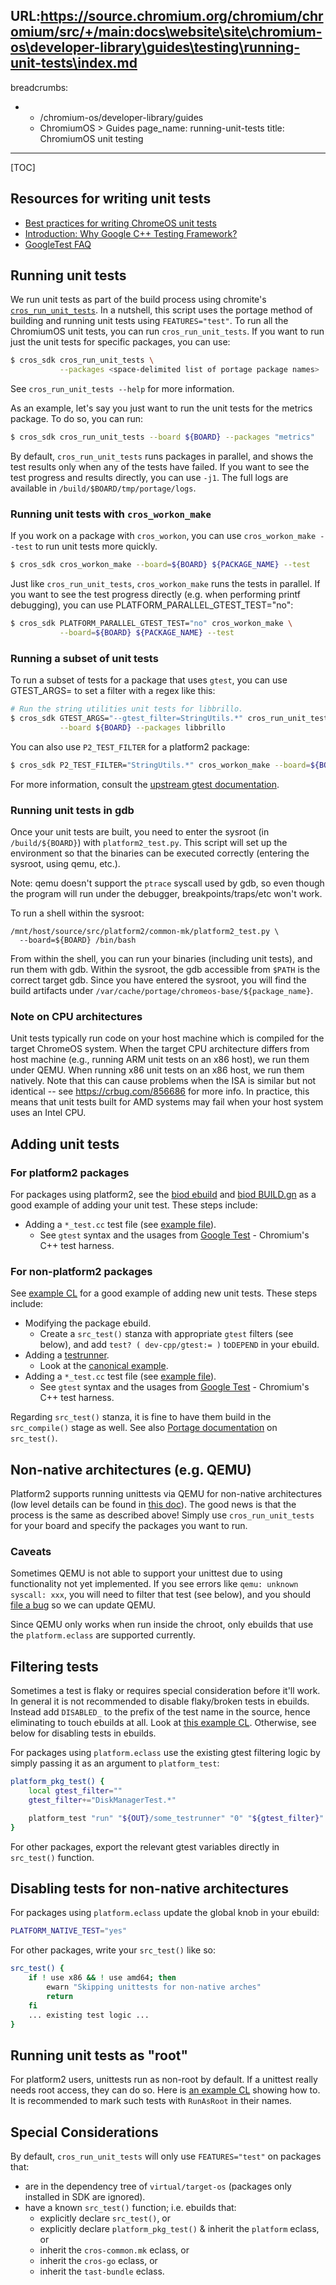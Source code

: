 URL:https://source.chromium.org/chromium/chromium/src/+/main:docs\website\site\chromium-os\developer-library\guides\testing\running-unit-tests\index.md
---
breadcrumbs:
- - /chromium-os/developer-library/guides
  - ChromiumOS > Guides
page_name: running-unit-tests
title: ChromiumOS unit testing
---

[TOC]

## Resources for writing unit tests

* [Best practices for writing ChromeOS unit tests]
* [Introduction: Why Google C++ Testing Framework?]
* [GoogleTest FAQ]

## Running unit tests

We run unit tests as part of the build process using chromite's
[`cros_run_unit_tests`]. In a nutshell, this script uses the portage method of
building and running unit tests using `FEATURES="test"`. To run all the
ChromiumOS unit tests, you can run `cros_run_unit_tests`. If you want to run
just the unit tests for specific packages, you can use:

```bash
$ cros_sdk cros_run_unit_tests \
           --packages <space-delimited list of portage package names>
```

See `cros_run_unit_tests --help` for more information.

As an example, let's say you just want to run the unit tests for the metrics
package. To do so, you can run:

```bash
$ cros_sdk cros_run_unit_tests --board ${BOARD} --packages "metrics"
```

By default, `cros_run_unit_tests` runs packages in parallel, and shows the
test results only when any of the tests have failed. If you want to see
the test progress and results directly, you can use `-j1`. The full logs
are available in `/build/$BOARD/tmp/portage/logs`.

### Running unit tests with `cros_workon_make`

If you work on a package with `cros_workon`, you can use `cros_workon_make
--test` to run unit tests more quickly.

```bash
$ cros_sdk cros_workon_make --board=${BOARD} ${PACKAGE_NAME} --test
```

Just like `cros_run_unit_tests`, `cros_workon_make` runs the tests in parallel.
If you want to see the test progress directly (e.g. when performing printf
debugging), you can use PLATFORM_PARALLEL_GTEST_TEST="no":

```bash
$ cros_sdk PLATFORM_PARALLEL_GTEST_TEST="no" cros_workon_make \
           --board=${BOARD} ${PACKAGE_NAME} --test
```

### Running a subset of unit tests

To run a subset of tests for a package that uses `gtest`, you can use
GTEST_ARGS= to set a filter with a regex like this:

```bash
# Run the string utilities unit tests for libbrillo.
$ cros_sdk GTEST_ARGS="--gtest_filter=StringUtils.*" cros_run_unit_tests \
           --board ${BOARD} --packages libbrillo
```

You can also use `P2_TEST_FILTER` for a platform2 package:

```bash
$ cros_sdk P2_TEST_FILTER="StringUtils.*" cros_workon_make --board=${BOARD} --test libbrillo
```

For more information, consult the [upstream gtest documentation].

### Running unit tests in gdb

Once your unit tests are built, you need to enter the sysroot (in
`/build/${BOARD}`) with `platform2_test.py`. This script will set up
the environment so that the binaries can be executed correctly (entering the
sysroot, using qemu, etc.).

Note: qemu doesn't support the `ptrace` syscall
used by gdb, so even though the program will run under the debugger,
breakpoints/traps/etc won't work.

To run a shell within the sysroot:

```
/mnt/host/source/src/platform2/common-mk/platform2_test.py \
  --board=${BOARD} /bin/bash
```

From within the shell, you can run your binaries (including unit tests),
and run them with gdb. Within the sysroot, the gdb accessible from `$PATH`
is the correct target gdb. Since you have entered the sysroot, you will
find the build artifacts under
`/var/cache/portage/chromeos-base/${package_name}`.

### Note on CPU architectures

Unit tests typically run code on your host machine which is compiled for the
target ChromeOS system. When the target CPU architecture differs from host
machine (e.g., running ARM unit tests on an x86 host), we run them under QEMU.
When running x86 unit tests on an x86 host, we run them natively. Note that
this can cause problems when the ISA is similar but not identical -- see
https://crbug.com/856686 for more info. In practice, this means that unit tests
built for AMD systems may fail when your host system uses an Intel CPU.

## Adding unit tests

### For platform2 packages

For packages using platform2, see the [biod ebuild] and [biod BUILD.gn] as
a good example of adding your unit test. These steps include:

*   Adding a `*_test.cc` test file (see [example file]).
    *   See `gtest` syntax and the usages from [Google Test] - Chromium's C++
        test harness.

### For non-platform2 packages

See [example CL] for a good example of adding new unit tests. These steps
include:

*   Modifying the package ebuild.
    *   Create a `src_test()` stanza with appropriate `gtest` filters (see
        below), and add `test? ( dev-cpp/gtest:= )` to`DEPEND` in your ebuild.
*   Adding a [testrunner].
    *   Look at the [canonical example].
*   Adding a `*_test.cc` test file (see [example file]).
    *   See `gtest` syntax and the usages from [Google Test] - Chromium's C++
        test harness.

Regarding `src_test()` stanza, it is fine to have them build in the
`src_compile()` stage as well. See also [Portage documentation] on `src_test()`.

## Non-native architectures (e.g. QEMU)

Platform2 supports running unittests via QEMU for non-native architectures (low
level details can be found in [this doc]). The good news is that the process is
the same as described above! Simply use `cros_run_unit_tests` for your board and
specify the packages you want to run.

### Caveats

Sometimes QEMU is not able to support your unittest due to using functionality
not yet implemented. If you see errors like `qemu: unknown syscall: xxx`, you
will need to filter that test (see below), and you should [file a bug] so we can
update QEMU.

Since QEMU only works when run inside the chroot, only ebuilds that use the
`platform.eclass` are supported currently.

## Filtering tests

Sometimes a test is flaky or requires special consideration before it'll
work. In general it is not recommended to disable flaky/broken tests in
ebuilds. Instead add `DISABLED_` to the prefix of the test name in the source,
hence eliminating to touch ebuilds at all. Look at [this example CL]. Otherwise,
see below for disabling tests in ebuilds.

For packages using `platform.eclass` use the existing gtest filtering logic by
simply passing it as an argument to `platform_test`:

```bash
platform_pkg_test() {
    local gtest_filter=""
    gtest_filter+="DiskManagerTest.*"

    platform_test "run" "${OUT}/some_testrunner" "0" "${gtest_filter}"
}
```

For other packages, export the relevant gtest variables directly in `src_test()`
function.

## Disabling tests for non-native architectures

For packages using `platform.eclass` update the global knob in your ebuild:

```bash
PLATFORM_NATIVE_TEST="yes"
```

For other packages, write your `src_test()` like so:

```bash
src_test() {
    if ! use x86 && ! use amd64; then
        ewarn "Skipping unittests for non-native arches"
        return
    fi
    ... existing test logic ...
}
```

## Running unit tests as "root"

For platform2 users, unittests run as non-root by default. If a unittest really
needs root access, they can do so. Here is [an example CL] showing how to. It is
recommended to mark such tests with `RunAsRoot` in their names.

## Special Considerations

By default, `cros_run_unit_tests` will only use `FEATURES="test"` on packages
that:

*   are in the dependency tree of `virtual/target-os` (packages only installed
    in SDK are ignored).
*   have a known `src_test()` function; i.e. ebuilds that:
    *   explicitly declare `src_test()`, or
    *   explicitly declare `platform_pkg_test()` & inherit the `platform`
        eclass, or
    *   inherit the `cros-common.mk` eclass, or
    *   inherit the `cros-go` eclass, or
    *   inherit the `tast-bundle` eclass.

[Best practices for writing ChromeOS unit tests]: /chromium-os/developer-library/guides/testing/unit-tests/
[Introduction: Why Google C++ Testing Framework?]: https://github.com/google/googletest/blob/HEAD/docs/primer.md
[GoogleTest FAQ]: https://github.com/google/googletest/blob/HEAD/docs/faq.md
[`cros_run_unit_tests`]: https://chromium.googlesource.com/chromiumos/chromite/+/HEAD/scripts/cros_run_unit_tests.py
[platform2 testing section]: /chromium-os/developer-library/guides/development/platform2-primer/#running-unit-tests
[biod ebuild]: https://chromium.googlesource.com/chromiumos/overlays/chromiumos-overlay/+/HEAD/chromeos-base/biod/biod-9999.ebuild
[biod BUILD.gn]: https://chromium.googlesource.com/chromiumos/platform2/+/HEAD/biod/BUILD.gn
[Google Test]: https://github.com/google/googletest
[Portage documentation]: https://devmanual.gentoo.org/ebuild-writing/functions/src_test/index.html
[this doc]: /chromium-os/developer-library/guides/testing/qemu-unit-tests-design/
[file a bug]: https://crbug.com/new
[example CL]: https://crrev.com/c/583938/
[example file]: https://crrev.com/c/583578/7/src/manifest_unittest.cc
[canonical example]: https://chromium.googlesource.com/chromiumos/platform2/+/HEAD/common-mk/testrunner.cc
[testrunner]: https://chromium-review.googlesource.com/c/583578/7/src/testrunner.cc
[this example CL]: https://crrev.com/c/1760792
[an example CL]: https://crrev.com/c/1716195
[upstream gtest documentation]: https://github.com/google/googletest/blob/HEAD/docs/advanced.md#running-a-subset-of-the-tests

